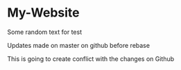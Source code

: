 # My-Website

Some random text for test

Updates made on master on github before rebase

This is going to create conflict with the changes on Github